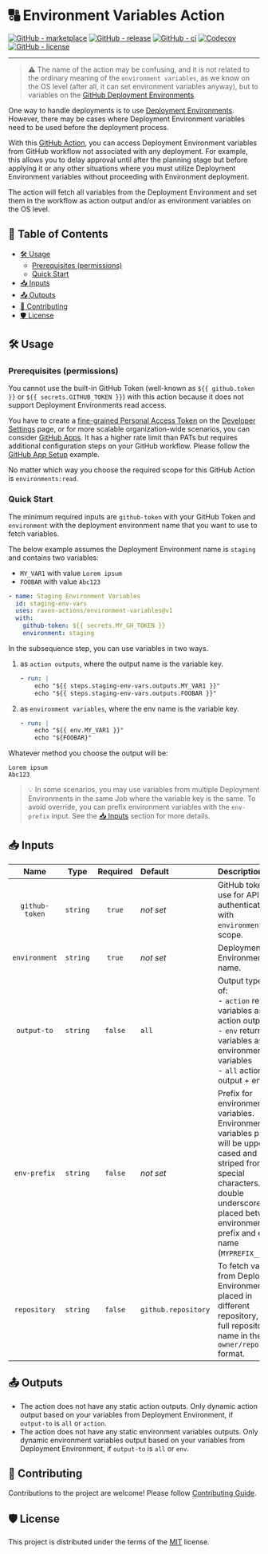 # 🔠 Environment Variables Action

[![GitHub - marketplace](https://img.shields.io/badge/marketplace-environment--variables-blue?logo=github&style=flat-square)](https://github.com/marketplace/actions/environment-variables)
[![GitHub - release](https://img.shields.io/github/v/release/raven-actions/environment-variables?style=flat-square)](https://github.com/raven-actions/environment-variables/releases/latest)
[![GitHub - ci](https://img.shields.io/github/actions/workflow/status/raven-actions/environment-variables/ci.yml?logo=github&label=CI&style=flat-square&branch=main&event=push)](https://github.com/raven-actions/environment-variables/actions/workflows/ci.yml?query=branch%3Amain+event%3Apush)
[![Codecov](https://img.shields.io/codecov/c/github/raven-actions/environment-variables/main?logo=codecov&style=flat-square&token=y1vFW7kExw)](https://codecov.io/github/raven-actions/environment-variables)
[![GitHub - license](https://img.shields.io/github/license/raven-actions/environment-variables?style=flat-square)](https://github.com/raven-actions/environment-variables/blob/main/LICENSE)

---

> ⚠️ The name of the action may be confusing, and it is not related to the ordinary meaning of the `environment variables`, as we know on the OS level (after all, it can set environment variables anyway), but to variables on the [GitHub Deployment Environments](https://docs.github.com/en/actions/deployment/targeting-different-environments/using-environments-for-deployment#environment-variables).

One way to handle deployments is to use [Deployment Environments](https://docs.github.com/en/actions/deployment/targeting-different-environments/using-environments-for-deployment#about-environments). However, there may be cases where Deployment Environment variables need to be used before the deployment process.

With this [GitHub Action](https://github.com/features/actions), you can access Deployment Environment variables from GitHub workflow not associated with any deployment. For example, this allows you to delay approval until after the planning stage but before applying it or any other situations where you must utilize Deployment Environment variables without proceeding with Environment deployment.

The action will fetch all variables from the Deployment Environment and set them in the workflow as action output and/or as environment variables on the OS level.

## 📑 Table of Contents <!-- omit in toc -->

- [🛠️ Usage](#️-usage)
  - [Prerequisites (permissions)](#prerequisites-permissions)
  - [Quick Start](#quick-start)
- [📥 Inputs](#-inputs)
- [📤 Outputs](#-outputs)
- [👥 Contributing](#-contributing)
- [🛡️ License](#️-license)

## 🛠️ Usage

### Prerequisites (permissions)

You cannot use the built-in GitHub Token (well-known as `${{ github.token }}` or `${{ secrets.GITHUB_TOKEN }}`) with this action because it does not support Deployment Environments read access.

You have to create a [fine-grained Personal Access Token](https://docs.github.com/en/authentication/keeping-your-account-and-data-secure/creating-a-personal-access-token#creating-a-fine-grained-personal-access-token) on the [Developer Settings](https://github.com/settings/tokens?type=beta) page, or for more scalable organization-wide scenarios, you can consider [GitHub Apps](https://docs.github.com/en/apps/overview). It has a higher rate limit than PATs but requires additional configuration steps on your GitHub workflow. Please follow the [GitHub App Setup](https://github.com/github/combine-prs/blob/main/docs/github-app-setup.md#github-app-setup) example.

No matter which way you choose the required scope for this GitHub Action is `environments:read`.

### Quick Start

The minimum required inputs are `github-token` with your GitHub Token and `environment` with the deployment environment name that you want to use to fetch variables.

The below example assumes the Deployment Environment name is `staging` and contains two variables:

- `MY_VAR1` with value `Lorem ipsum`
- `FOOBAR` with value `Abc123`

```yaml
- name: Staging Environment Variables
  id: staging-env-vars
  uses: raven-actions/environment-variables@v1
  with:
    github-token: ${{ secrets.MY_GH_TOKEN }}
    environment: staging
```

In the subsequence step, you can use variables in two ways.

1. as `action outputs`, where the output name is the variable key.

    ```yaml
    - run: |
        echo "${{ steps.staging-env-vars.outputs.MY_VAR1 }}"
        echo "${{ steps.staging-env-vars.outputs.FOOBAR }}"
    ```

1. as `environment variables`, where the env name is the variable key.

    ```yaml
    - run: |
        echo "${{ env.MY_VAR1 }}"
        echo "${FOOBAR}"
    ```

Whatever method you choose the output will be:

```text
Lorem ipsum
Abc123
```

> 💡 In some scenarios, you may use variables from multiple Deployment Environments in the same Job where the variable key is the same. To avoid override, you can prefix environment variables with the `env-prefix` input. See the [📥 Inputs](#-inputs) section for more details.

## 📥 Inputs

|      Name      |   Type   | Required | Default             | Description                                                                                                                                                                                                               |
|:--------------:|:--------:|:--------:|:--------------------|:--------------------------------------------------------------------------------------------------------------------------------------------------------------------------------------------------------------------------|
| `github-token` | `string` |  `true`  | *not set*           | GitHub token to use for API authentication with `environment:read`. scope.                                                                                                                                                |
| `environment`  | `string` |  `true`  | *not set*           | Deployment Environment name.                                                                                                                                                                                              |
|  `output-to`   | `string` | `false`  | `all`               | Output type. One of:<br/>- `action` returns variables as action output<br/>- `env` returns variables as environment variables<br/>- `all` action output + envvars.                                                        |
|  `env-prefix`  | `string` | `false`  | *not set*           | Prefix for environment variables. Environment variables prefix will be upper-cased and striped from any special characters. A double underscore `__` is placed between environment prefix and env name (`MYPREFIX__VAR`). |
|  `repository`  | `string` | `false`  | `github.repository` | To fetch variables from Deployment Environment placed in different repository, set full repository name in the `owner/repo` format.                                                                                       |

## 📤 Outputs

- The action does not have any static action outputs. Only dynamic action output based on your variables from Deployment Environment, if `output-to` is `all` or `action`.
- The action does not have any static environment variables outputs. Only dynamic environment variables output based on your variables from Deployment Environment, if `output-to` is `all` or `env`.

## 👥 Contributing

Contributions to the project are welcome! Please follow [Contributing Guide](https://github.com/raven-actions/environment-variables/blob/main/.github/CONTRIBUTING.md).

## 🛡️ License

This project is distributed under the terms of the [MIT](https://github.com/raven-actions/environment-variables/blob/main/LICENSE) license.
